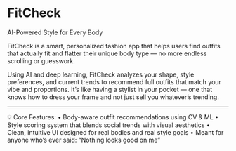 # FitCheck
 AI-Powered Style for Every Body

FitCheck is a smart, personalized fashion app that helps users find outfits that actually fit and flatter their unique body type — no more endless scrolling or guesswork.

Using AI and deep learning, FitCheck analyzes your shape, style preferences, and current trends to recommend full outfits that match your vibe and proportions. It’s like having a stylist in your pocket — one that knows how to dress your frame and not just sell you whatever’s trending.

-------------------------------------

💡 Core Features:
	•	Body-aware outfit recommendations using CV & ML
	•	Style scoring system that blends social trends with visual aesthetics
	•	Clean, intuitive UI designed for real bodies and real style goals
	•	Meant for anyone who’s ever said: “Nothing looks good on me”
